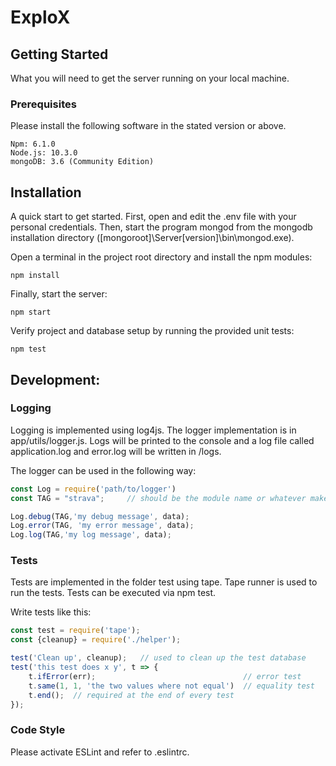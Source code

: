 # ExploX

## Getting Started

What you will need to get the server running on your local machine.

### Prerequisites

Please install the following software in the stated version or above.
```
Npm: 6.1.0
Node.js: 10.3.0
mongoDB: 3.6 (Community Edition)
```

## Installation

A quick start to get started.
First, open and edit the .env file with your personal credentials. Then, start the program mongod from the mongodb installation directory ([mongoroot]\Server\[version]\bin\mongod.exe).

Open a terminal in the project root directory and install the npm modules:
```
npm install
```
Finally, start the server:
```
npm start
```
Verify project and database setup by running the provided unit tests:
```
npm test
```


## Development:
### Logging
Logging is implemented using log4js. The logger implementation is in app/utils/logger.js. Logs will be printed to the console and a log file called application.log and error.log will be written in /logs.

The logger can be used in the following way:
```javascript
const Log = require('path/to/logger')    
const TAG = "strava";     // should be the module name or whatever makes sense

Log.debug(TAG,'my debug message', data);
Log.error(TAG, 'my error message', data);
Log.log(TAG,'my log message', data);
```
### Tests
Tests are implemented in the folder test using tape. Tape runner is used to run the tests. Tests can be executed via npm test.

 Write tests like this:
```javascript
const test = require('tape');
const {cleanup} = require('./helper');

test('Clean up', cleanup);   // used to clean up the test database
test('this test does x y', t => {
    t.ifError(err);                                 // error test
    t.same(1, 1, 'the two values where not equal')  // equality test
    t.end();  // required at the end of every test
});
```

### Code Style
Please activate ESLint and refer to .eslintrc.